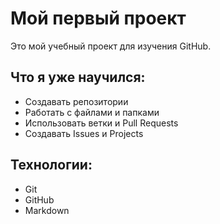 # Мой первый проект

Это мой учебный проект для изучения GitHub.

## Что я уже научился:
- Создавать репозитории
- Работать с файлами и папками
- Использовать ветки и Pull Requests
- Создавать Issues и Projects

## Технологии:
- Git
- GitHub
- Markdown
